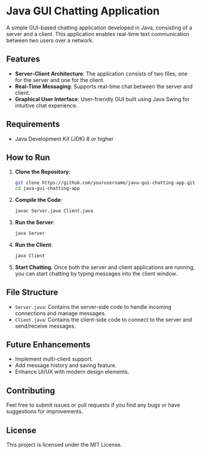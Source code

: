 # Java GUI Chatting Application

A simple GUI-based chatting application developed in Java, consisting of a server and a client. This application enables real-time text communication between two users over a network.

## Features

- **Server-Client Architecture**: The application consists of two files, one for the server and one for the client.
- **Real-Time Messaging**: Supports real-time chat between the server and client.
- **Graphical User Interface**: User-friendly GUI built using Java Swing for intuitive chat experience.

## Requirements

- Java Development Kit (JDK) 8 or higher

## How to Run

1. **Clone the Repository**:
    ```bash
    git clone https://github.com/yourusername/java-gui-chatting-app.git
    cd java-gui-chatting-app
    ```

2. **Compile the Code**:
    ```bash
    javac Server.java Client.java
    ```

3. **Run the Server**:
    ```bash
    java Server
    ```

4. **Run the Client**:
    ```bash
    java Client
    ```

5. **Start Chatting**: Once both the server and client applications are running, you can start chatting by typing messages into the client window.

## File Structure

- `Server.java`: Contains the server-side code to handle incoming connections and manage messages.
- `Client.java`: Contains the client-side code to connect to the server and send/receive messages.

## Future Enhancements

- Implement multi-client support.
- Add message history and saving feature.
- Enhance UI/UX with modern design elements.

## Contributing

Feel free to submit issues or pull requests if you find any bugs or have suggestions for improvements.

## License

This project is licensed under the MIT License.
